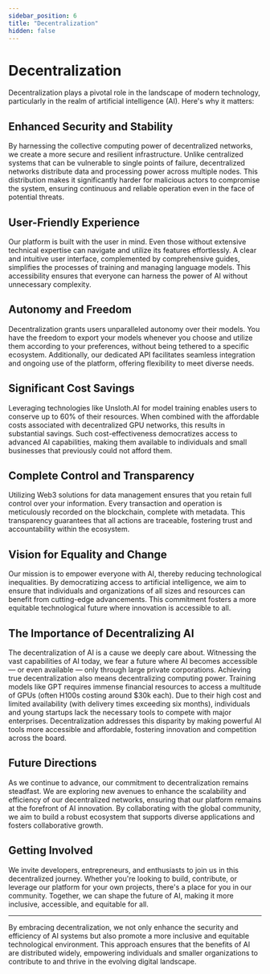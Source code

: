 ```yaml
---
sidebar_position: 6
title: "Decentralization"
hidden: false
---
```


# Decentralization

Decentralization plays a pivotal role in the landscape of modern technology, particularly in the realm of artificial intelligence (AI). Here's why it matters:

## Enhanced Security and Stability

By harnessing the collective computing power of decentralized networks, we create a more secure and resilient infrastructure. Unlike centralized systems that can be vulnerable to single points of failure, decentralized networks distribute data and processing power across multiple nodes. This distribution makes it significantly harder for malicious actors to compromise the system, ensuring continuous and reliable operation even in the face of potential threats.

## User-Friendly Experience

Our platform is built with the user in mind. Even those without extensive technical expertise can navigate and utilize its features effortlessly. A clear and intuitive user interface, complemented by comprehensive guides, simplifies the processes of training and managing language models. This accessibility ensures that everyone can harness the power of AI without unnecessary complexity.

## Autonomy and Freedom

Decentralization grants users unparalleled autonomy over their models. You have the freedom to export your models whenever you choose and utilize them according to your preferences, without being tethered to a specific ecosystem. Additionally, our dedicated API facilitates seamless integration and ongoing use of the platform, offering flexibility to meet diverse needs.

## Significant Cost Savings

Leveraging technologies like Unsloth.AI for model training enables users to conserve up to 60% of their resources. When combined with the affordable costs associated with decentralized GPU networks, this results in substantial savings. Such cost-effectiveness democratizes access to advanced AI capabilities, making them available to individuals and small businesses that previously could not afford them.

## Complete Control and Transparency

Utilizing Web3 solutions for data management ensures that you retain full control over your information. Every transaction and operation is meticulously recorded on the blockchain, complete with metadata. This transparency guarantees that all actions are traceable, fostering trust and accountability within the ecosystem.

## Vision for Equality and Change

Our mission is to empower everyone with AI, thereby reducing technological inequalities. By democratizing access to artificial intelligence, we aim to ensure that individuals and organizations of all sizes and resources can benefit from cutting-edge advancements. This commitment fosters a more equitable technological future where innovation is accessible to all.

## The Importance of Decentralizing AI

The decentralization of AI is a cause we deeply care about. Witnessing the vast capabilities of AI today, we fear a future where AI becomes accessible — or even available — only through large private corporations. Achieving true decentralization also means decentralizing computing power. Training models like GPT requires immense financial resources to access a multitude of GPUs (often H100s costing around \$30k each). Due to their high cost and limited availability (with delivery times exceeding six months), individuals and young startups lack the necessary tools to compete with major enterprises. Decentralization addresses this disparity by making powerful AI tools more accessible and affordable, fostering innovation and competition across the board.

## Future Directions

As we continue to advance, our commitment to decentralization remains steadfast. We are exploring new avenues to enhance the scalability and efficiency of our decentralized networks, ensuring that our platform remains at the forefront of AI innovation. By collaborating with the global community, we aim to build a robust ecosystem that supports diverse applications and fosters collaborative growth.

## Getting Involved

We invite developers, entrepreneurs, and enthusiasts to join us in this decentralized journey. Whether you're looking to build, contribute, or leverage our platform for your own projects, there's a place for you in our community. Together, we can shape the future of AI, making it more inclusive, accessible, and equitable for all.

---

By embracing decentralization, we not only enhance the security and efficiency of AI systems but also promote a more inclusive and equitable technological environment. This approach ensures that the benefits of AI are distributed widely, empowering individuals and smaller organizations to contribute to and thrive in the evolving digital landscape.

